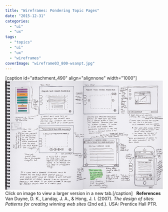 ```yaml
---
title: "Wireframes: Pondering Topic Pages"
date: "2015-12-31"
categories: 
  - "ui"
  - "ux"
tags: 
  - "topics"
  - "ui"
  - "ux"
  - "wireframes"
coverImage: "wireframe03_800-wsanpt.jpg"
---
```


\[caption id="attachment\_490" align="alignnone" width="1000"\][![Wireframe 4](images/wireframe04-13nl89i.jpg)](http://www.fionamacneill.co.uk/blog/wp-content/uploads/2015/12/wireframe04-13nl89i.jpg) Click on image to view a larger version in a new tab.\[/caption\]   **References** Van Duyne, D. K., Landay, J. A., & Hong, J. I. (2007). _The design of sites: Patterns for creating winning web sites_ (2nd ed.). USA: Prentice Hall PTR.
